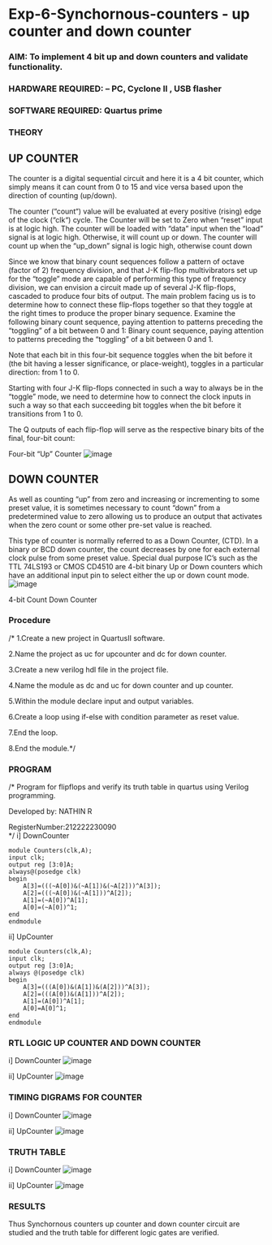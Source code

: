 # Exp-6-Synchornous-counters - up counter and down counter 
### AIM: To implement 4 bit up and down counters and validate  functionality.
### HARDWARE REQUIRED:  – PC, Cyclone II , USB flasher
### SOFTWARE REQUIRED:   Quartus prime
### THEORY 

## UP COUNTER 
The counter is a digital sequential circuit and here it is a 4 bit counter, which simply means it can count from 0 to 15 and vice versa based upon the direction of counting (up/down). 

The counter (“count“) value will be evaluated at every positive (rising) edge of the clock (“clk“) cycle.
The Counter will be set to Zero when “reset” input is at logic high.
The counter will be loaded with “data” input when the “load” signal is at logic high. Otherwise, it will count up or down.
The counter will count up when the “up_down” signal is logic high, otherwise count down

Since we know that binary count sequences follow a pattern of octave (factor of 2) frequency division, and that J-K flip-flop multivibrators set up for the “toggle” mode are capable of performing this type of frequency division, we can envision a circuit made up of several J-K flip-flops, cascaded to produce four bits of output.
The main problem facing us is to determine how to connect these flip-flops together so that they toggle at the right times to produce the proper binary sequence.
Examine the following binary count sequence, paying attention to patterns preceding the “toggling” of a bit between 0 and 1:
Binary count sequence, paying attention to patterns preceding the “toggling” of a bit between 0 and 1.

Note that each bit in this four-bit sequence toggles when the bit before it (the bit having a lesser significance, or place-weight), toggles in a particular direction: from 1 to 0.



 
 

Starting with four J-K flip-flops connected in such a way to always be in the “toggle” mode, we need to determine how to connect the clock inputs in such a way so that each succeeding bit toggles when the bit before it transitions from 1 to 0.

The Q outputs of each flip-flop will serve as the respective binary bits of the final, four-bit count:

 
 

Four-bit “Up” Counter
![image](https://user-images.githubusercontent.com/36288975/169644758-b2f4339d-9532-40c5-af40-8f4f8c942e2c.png)



## DOWN COUNTER 

As well as counting “up” from zero and increasing or incrementing to some preset value, it is sometimes necessary to count “down” from a predetermined value to zero allowing us to produce an output that activates when the zero count or some other pre-set value is reached.

This type of counter is normally referred to as a Down Counter, (CTD). In a binary or BCD down counter, the count decreases by one for each external clock pulse from some preset value. Special dual purpose IC’s such as the TTL 74LS193 or CMOS CD4510 are 4-bit binary Up or Down counters which have an additional input pin to select either the up or down count mode.
![image](https://user-images.githubusercontent.com/36288975/169644844-1a14e123-7228-4ed8-81a9-eb937dff4ac8.png)


4-bit Count Down Counter
### Procedure
/* 1.Create a new project in QuartusII software.

2.Name the project as uc for upcounter and dc for down counter.

3.Create a new verilog hdl file in the project file.

4.Name the module as dc and uc for down counter and up counter.

5.Within the module declare input and output variables.

6.Create a loop using if-else with condition parameter as reset value.

7.End the loop.

8.End the module.*/

### PROGRAM 
/*
Program for flipflops  and verify its truth table in quartus using Verilog programming.

Developed by: NATHIN R

RegisterNumber:212222230090  
*/
i] DownCounter
```
module Counters(clk,A);
input clk;
output reg [3:0]A;
always@(posedge clk)
begin
	A[3]=(((~A[0])&(~A[1])&(~A[2]))^A[3]);
	A[2]=(((~A[0])&(~A[1]))^A[2]);
	A[1]=(~A[0])^A[1];
	A[0]=(~A[0])^1;
end
endmodule
```
ii] UpCounter
```
module Counters(clk,A);
input clk;
output reg [3:0]A;
always @(posedge clk)
begin
	A[3]=(((A[0])&(A[1])&(A[2]))^A[3]);
	A[2]=(((A[0])&(A[1]))^A[2]);
	A[1]=(A[0])^A[1];
	A[0]=A[0]^1;
end
endmodule
```
### RTL LOGIC UP COUNTER AND DOWN COUNTER  

i] DownCounter
![image](https://github.com/NathinR/Exp-7-Synchornous-counters-/assets/118679646/15e4525a-7e20-472d-bf20-74b20560aed3)

ii] UpCounter
![image](https://github.com/NathinR/Exp-7-Synchornous-counters-/assets/118679646/2ed59e68-dcba-434f-afc9-034f57b9b005)

### TIMING DIGRAMS FOR COUNTER  
i] DownCounter
![image](https://github.com/NathinR/Exp-7-Synchornous-counters-/assets/118679646/0eac2c4a-926f-475f-a77c-42f0595f33a5)

ii] UpCounter
![image](https://github.com/NathinR/Exp-7-Synchornous-counters-/assets/118679646/0698d524-9637-40d3-8f91-52db81963a37)

### TRUTH TABLE 
i] DownCounter
![image](https://github.com/NathinR/Exp-7-Synchornous-counters-/assets/118679646/6fe10384-28ec-4d26-b40b-2c85b0c1b89b)

ii] UpCounter
![image](https://github.com/NathinR/Exp-7-Synchornous-counters-/assets/118679646/dc514b1e-78e4-4efe-8fae-b0aceab29470)

### RESULTS 
Thus Synchornous counters up counter and down counter circuit are studied and the truth table for different logic gates are verified.
